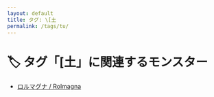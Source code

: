 ```yaml
---
layout: default
title: タグ: \[土
permalink: /tags/tu/
---
```

# 🏷️ タグ「\[土」に関連するモンスター

- [ロルマグナ / Rolmagna](/monsterdex/monster/Rolmagna.html)